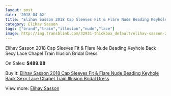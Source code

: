 ```yaml
---
layout: post
date: '2018-04-02'
title: "Elihav Sasson 2018 Cap Sleeves Fit & Flare Nude Beading Keyhole Back Sexy Lace Chapel Train Illusion Bridal Dress"
category: Elihav Sasson
tags: ["brand","train","illusion","nude","lace"]
image: http://img.transblink.com/32931-thickbox_default/elihav-sasson-2018-cap-sleeves-fit-flare-nude-beading-keyhole-back-sexy-lace-chapel-train-illusion-bridal-dress.jpg
---
```

Elihav Sasson 2018 Cap Sleeves Fit & Flare Nude Beading Keyhole Back Sexy Lace Chapel Train Illusion Bridal Dress

On Sales: **$489.98**
<a href="https://www.transblink.com/en/elihav-sasson/11100-elihav-sasson-2018-cap-sleeves-fit-flare-nude-beading-keyhole-back-sexy-lace-chapel-train-illusion-bridal-dress.html"><amp-img layout="responsive" width="600" height="600" src="//img.transblink.com/32931-thickbox_default/elihav-sasson-2018-cap-sleeves-fit-flare-nude-beading-keyhole-back-sexy-lace-chapel-train-illusion-bridal-dress.jpg" alt="Elihav Sasson 2018 Cap Sleeves Fit & Flare Nude Beading Keyhole Back Sexy Lace Chapel Train Illusion Bridal Dress 0" /></a>
<a href="https://www.transblink.com/en/elihav-sasson/11100-elihav-sasson-2018-cap-sleeves-fit-flare-nude-beading-keyhole-back-sexy-lace-chapel-train-illusion-bridal-dress.html"><amp-img layout="responsive" width="600" height="600" src="//img.transblink.com/32933-thickbox_default/elihav-sasson-2018-cap-sleeves-fit-flare-nude-beading-keyhole-back-sexy-lace-chapel-train-illusion-bridal-dress.jpg" alt="Elihav Sasson 2018 Cap Sleeves Fit & Flare Nude Beading Keyhole Back Sexy Lace Chapel Train Illusion Bridal Dress 1" /></a>
<a href="https://www.transblink.com/en/elihav-sasson/11100-elihav-sasson-2018-cap-sleeves-fit-flare-nude-beading-keyhole-back-sexy-lace-chapel-train-illusion-bridal-dress.html"><amp-img layout="responsive" width="600" height="600" src="//img.transblink.com/32932-thickbox_default/elihav-sasson-2018-cap-sleeves-fit-flare-nude-beading-keyhole-back-sexy-lace-chapel-train-illusion-bridal-dress.jpg" alt="Elihav Sasson 2018 Cap Sleeves Fit & Flare Nude Beading Keyhole Back Sexy Lace Chapel Train Illusion Bridal Dress 2" /></a>

Buy it: [Elihav Sasson 2018 Cap Sleeves Fit & Flare Nude Beading Keyhole Back Sexy Lace Chapel Train Illusion Bridal Dress](https://www.transblink.com/en/elihav-sasson/11100-elihav-sasson-2018-cap-sleeves-fit-flare-nude-beading-keyhole-back-sexy-lace-chapel-train-illusion-bridal-dress.html "Elihav Sasson 2018 Cap Sleeves Fit & Flare Nude Beading Keyhole Back Sexy Lace Chapel Train Illusion Bridal Dress")

View more: [Elihav Sasson](https://www.transblink.com/en/108-elihav-sasson "Elihav Sasson")
